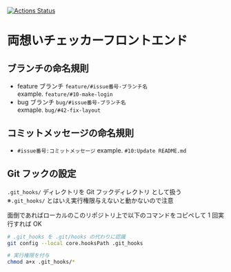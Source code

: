[![Actions Status](https://github.com/Zli-UoA/ryouomoi-checker-frontend/workflows/linter/badge.svg)](https://github.com/Zli-UoA/ryouomoi-checker-frontend/actions) 

# 両想いチェッカーフロントエンド

## ブランチの命名規則

- feature ブランチ
  `feature/#issue番号-ブランチ名`  
  example. `feature/#10-make-login`
- bug ブランチ
  `bug/#issue番号-ブランチ名`  
  exmaple. `bug/#42-fix-layout`


## コミットメッセージの命名規則

- `#issue番号:コミットメッセージ`
  example. `#10:Update README.md`


## Git フックの設定

`.git_hooks/` ディレクトリを Git フックディレクトリ として扱う  
※`.git_hooks/` とはいえ実行権限与えないと動かないので注意

面倒であればローカルのこのリポジトリ上で以下のコマンドをコピペして 1 回実行すれば OK

```bash
# .git_hooks を .git/hooks の代わりに認識
git config --local core.hooksPath .git_hooks

# 実行権限を付与
chmod a+x .git_hooks/*
```